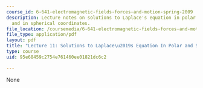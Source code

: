 ```yaml
---
course_id: 6-641-electromagnetic-fields-forces-and-motion-spring-2009
description: Lecture notes on solutions to Laplace's equation in polar coordinates,
  and in spherical coordinates.
file_location: /coursemedia/6-641-electromagnetic-fields-forces-and-motion-spring-2009/95e68459c2754e761460ee01821dc6c2_MIT6_641s09_lec11.pdf
file_type: application/pdf
layout: pdf
title: "Lecture 11: Solutions to Laplace\u2019s Equation In Polar and Spherical Coordinates"
type: course
uid: 95e68459c2754e761460ee01821dc6c2

---
```

None